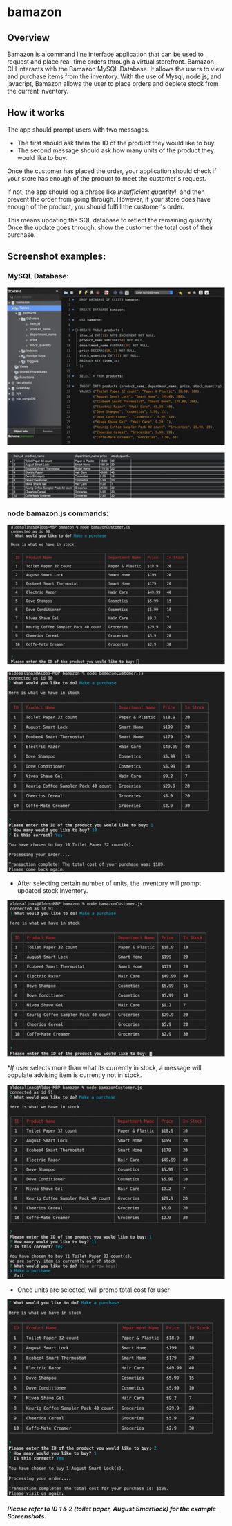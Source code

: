 # bamazon

## Overview

Bamazon is a command line interface application that can be used to request and place real-time orders through a virtual storefront. Bamazon-CLI interacts with the Bamazon MySQL Database. It allows the users to view and purchase items from the inventory. With the use of Mysql, node js, and javacript, Bamazon allows the user to place orders and deplete stock from the current inventory.

## How it works

The app should prompt users with two messages.

* The first should ask them the ID of the product they would like to buy.
* The second message should ask how many units of the product they would like to buy.

Once the customer has placed the order, your application should check if your store has enough of the product to meet the customer's request.

If not, the app should log a phrase like _Insufficient quantity!_, and then prevent the order from going through.
However, if your store does have enough of the product, you should fulfill the customer's order.

This means updating the SQL database to reflect the remaining quantity.
Once the update goes through, show the customer the total cost of their purchase.

## Screenshot examples:

### MySQL Database:

![](img/mysqlDB.png)

![](img/mysqlDB2.png)


### node bamazon.js commands:

![](img/node1.png)

![](img/node2.png)

* After selecting certain number of units, the inventory will prompt updated stock inventory.

![](img/node3.png)

*_If_ user selects more than what its currently in stock, a message will populate advising item is currently not in stock.

![](img/node4.png)

* Once units are selected, will promp total cost for user

![](img/node5.png)

#### _Please refer to ID 1 & 2 (toilet paper, August Smartlock) for the example Screenshots_.



